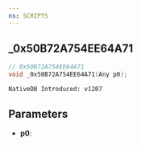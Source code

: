 ```yaml
---
ns: SCRIPTS
---
```

## _0x50B72A754EE64A71

```c
// 0x50B72A754EE64A71
void _0x50B72A754EE64A71(Any p0);
```

```
NativeDB Introduced: v1207
```

## Parameters
* **p0**:
